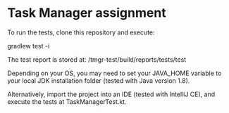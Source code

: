# Task Manager assignment

To run the tests, clone this repository and execute:

gradlew test -i

The test report is stored at: /tmgr-test/build/reports/tests/test

Depending on your OS, you may need to set your JAVA_HOME variable to your local JDK installation folder (tested with Java version 1.8).

Alternatively, import the project into an IDE (tested with IntelliJ CE), and execute the tests at TaskManagerTest.kt.
